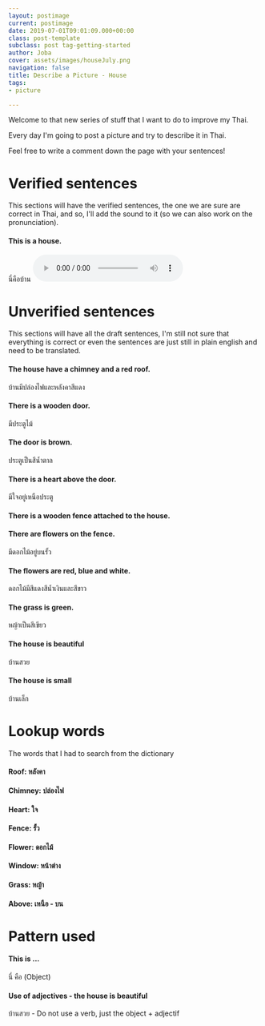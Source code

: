 ```yaml
---
layout: postimage
current: postimage
date: 2019-07-01T09:01:09.000+00:00
class: post-template
subclass: post tag-getting-started
author: Joba
cover: assets/images/houseJuly.png
navigation: false
title: Describe a Picture - House
tags:
- picture

---
```

Welcome to that new series of stuff that I want to do to improve my Thai.

Every day I'm going to post a picture and try to describe it in Thai.

Feel free to write a comment down the page with your sentences!

# Verified sentences

This sections will have the verified sentences, the one we are sure are correct in Thai, and so, I'll add the sound to it (so we can also work on the pronunciation).

#### This is a house.

<span class="blue">นี่คือบ้าน</span> <audio controls preload src="assets/sound/มีประตูไม้.mp3">

# Unverified sentences

This sections will have all the draft sentences, I'm still not sure that everything is correct or even the sentences are just still in plain english and need to be translated.

#### The house have a chimney and a red roof.

<span class="blue">บ้านมีปล่องไฟและหลังคาสีแดง</span>

#### There is a wooden door.

<span class="blue">มีประตูไม้</span>

#### The door is brown.

<span class="blue">ประตูเป็นสีน้ำตาล</span>

#### There is a heart above the door.

<span class="blue">มีใจอยู่เหนือประตู</span>

#### There is a wooden fence attached to the house.

#### There are flowers on the fence.

<span class="blue">มีดอกไม้อยู่บนรั้ว</span>

#### The flowers are red, blue and white.

<span class="blue">ดอกไม้มีสีแดงสีน้ำเงินและสีขาว</span>

#### The grass is green.

<span class="blue">หญ้าเป็นสีเขียว</span>

#### The house is beautiful

<span class="blue">บ้านสวย</span>

#### The house is small

<span class="blue">บ้านเล็ก</span>

# Lookup words

The words that I had to search from the dictionary

#### Roof: <span class="blue">หลังคา</span>

#### Chimney: <span class="blue">ปล่องไฟ</span>

#### Heart: <span class="blue">ใจ</span>

#### Fence: <span class="blue">รั้ว</span>

#### Flower: <span class="blue">ดอกไม้</span>

#### Window: <span class="blue">หน้าต่าง</span>

#### Grass: <span class="blue">หญ้า</span>

#### Above: <span class="blue">เหนือ - บน</span>

# Pattern used

#### This is ... 

<span class="blue">นี่ คือ (Object)</span>

#### Use of adjectives - the house is beautiful

<span class="blue">บ้านสวย</span> - Do not use a verb, just the object + adjectif

<br/><br/><br/>